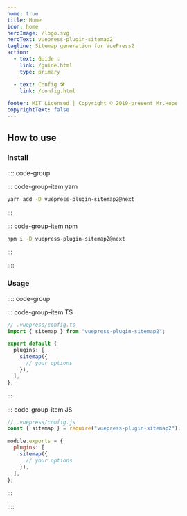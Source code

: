 ```yaml
---
home: true
title: Home
icon: home
heroImage: /logo.svg
heroText: vuepress-plugin-sitemap2
tagline: Sitemap generation for VuePress2
action:
  - text: Guide 💡
    link: /guide.html
    type: primary

  - text: Config 🛠
    link: /config.html

footer: MIT Licensed | Copyright © 2019-present Mr.Hope
copyrightText: false
---
```


## How to use

### Install

:::: code-group

::: code-group-item yarn

```bash
yarn add -D vuepress-plugin-sitemap2@next
```

:::

::: code-group-item npm

```bash
npm i -D vuepress-plugin-sitemap2@next
```

:::

::::

### Usage

:::: code-group

::: code-group-item TS

```ts
// .vuepress/config.ts
import { sitemap } from "vuepress-plugin-sitemap2";

export default {
  plugins: [
    sitemap({
      // your options
    }),
  ],
};
```

:::

::: code-group-item JS

```js
// .vuepress/config.js
const { sitemap } = require("vuepress-plugin-sitemap2");

module.exports = {
  plugins: [
    sitemap({
      // your options
    }),
  ],
};
```

:::

::::
